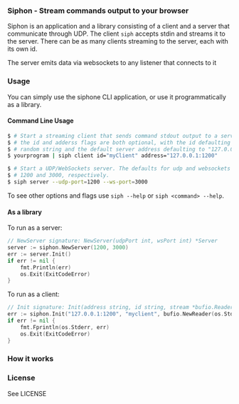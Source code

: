 ### Siphon - Stream commands output to your browser

Siphon is an application and a library consisting of a client and a server that communicate through UDP. The client `siph` accepts stdin and streams it to the server. There can be as many clients streaming to the server, each with its own id.

The server emits data via websockets to any listener that connects to it

### Usage

You can simply use the siphone CLI application, or use it programmatically as a library.

#### Command Line Usage

```sh
$ # Start a streaming client that sends command stdout output to a server.
$ # the id and adderss flags are both optional, with the id defaulting to a
$ # random string and the default server address defaulting to "127.0.0.1:1200"
$ yourprogram | siph client id="myClient" address="127.0.0.1:1200"

$ # Start a UDP/WebSockets server. The defaults for udp and websockets port are
$ # 1200 and 3000, respectively.
$ siph server --udp-port=1200 --ws-port=3000
```

To see other options and flags use `siph --help` or `siph <command> --help`.

#### As a library

To run as a server:

```go
// NewServer signature: NewServer(udpPort int, wsPort int) *Server
server := siphon.NewServer(1200, 3000)
err := server.Init()
if err != nil {
    fmt.Println(err)
    os.Exit(ExitCodeError)
}
```

To run as a client:
```go
// Init signature: Init(address string, id string, stream *bufio.Reader, emitOutput bool) error
err := siphon.Init("127.0.0.1:1200", "myclient", bufio.NewReader(os.Stdin), true)
if err != nil {
    fmt.Fprintln(os.Stderr, err)
    os.Exit(ExitCodeError)
}
```
### How it works

### License

See LICENSE
